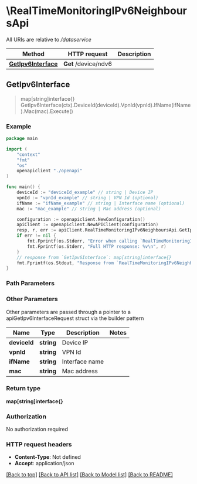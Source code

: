 # \RealTimeMonitoringIPv6NeighboursApi

All URIs are relative to */dataservice*

Method | HTTP request | Description
------------- | ------------- | -------------
[**GetIpv6Interface**](RealTimeMonitoringIPv6NeighboursApi.md#GetIpv6Interface) | **Get** /device/ndv6 | 



## GetIpv6Interface

> map[string]interface{} GetIpv6Interface(ctx).DeviceId(deviceId).VpnId(vpnId).IfName(ifName).Mac(mac).Execute()





### Example

```go
package main

import (
    "context"
    "fmt"
    "os"
    openapiclient "./openapi"
)

func main() {
    deviceId := "deviceId_example" // string | Device IP
    vpnId := "vpnId_example" // string | VPN Id (optional)
    ifName := "ifName_example" // string | Interface name (optional)
    mac := "mac_example" // string | Mac address (optional)

    configuration := openapiclient.NewConfiguration()
    apiClient := openapiclient.NewAPIClient(configuration)
    resp, r, err := apiClient.RealTimeMonitoringIPv6NeighboursApi.GetIpv6Interface(context.Background()).DeviceId(deviceId).VpnId(vpnId).IfName(ifName).Mac(mac).Execute()
    if err != nil {
        fmt.Fprintf(os.Stderr, "Error when calling `RealTimeMonitoringIPv6NeighboursApi.GetIpv6Interface``: %v\n", err)
        fmt.Fprintf(os.Stderr, "Full HTTP response: %v\n", r)
    }
    // response from `GetIpv6Interface`: map[string]interface{}
    fmt.Fprintf(os.Stdout, "Response from `RealTimeMonitoringIPv6NeighboursApi.GetIpv6Interface`: %v\n", resp)
}
```

### Path Parameters



### Other Parameters

Other parameters are passed through a pointer to a apiGetIpv6InterfaceRequest struct via the builder pattern


Name | Type | Description  | Notes
------------- | ------------- | ------------- | -------------
 **deviceId** | **string** | Device IP | 
 **vpnId** | **string** | VPN Id | 
 **ifName** | **string** | Interface name | 
 **mac** | **string** | Mac address | 

### Return type

**map[string]interface{}**

### Authorization

No authorization required

### HTTP request headers

- **Content-Type**: Not defined
- **Accept**: application/json

[[Back to top]](#) [[Back to API list]](../README.md#documentation-for-api-endpoints)
[[Back to Model list]](../README.md#documentation-for-models)
[[Back to README]](../README.md)

